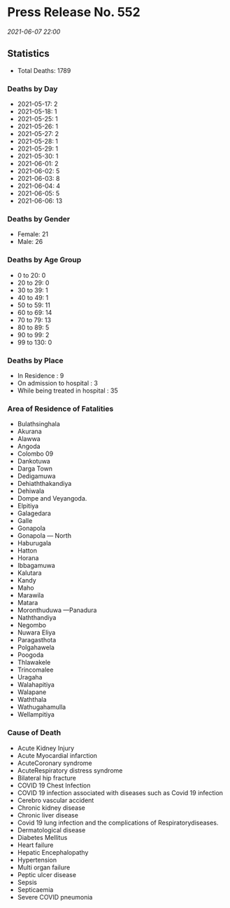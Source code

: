 
# Press Release No. 552
*2021-06-07 22:00*

## Statistics
* Total Deaths: 1789
### Deaths by Day
* 2021-05-17: 2
* 2021-05-18: 1
* 2021-05-25: 1
* 2021-05-26: 1
* 2021-05-27: 2
* 2021-05-28: 1
* 2021-05-29: 1
* 2021-05-30: 1
* 2021-06-01: 2
* 2021-06-02: 5
* 2021-06-03: 8
* 2021-06-04: 4
* 2021-06-05: 5
* 2021-06-06: 13
### Deaths by Gender
* Female: 21
* Male: 26
### Deaths by Age Group
* 0 to 20: 0
* 20 to 29: 0
* 30 to 39: 1
* 40 to 49: 1
* 50 to 59: 11
* 60 to 69: 14
* 70 to 79: 13
* 80 to 89: 5
* 90 to 99: 2
* 99 to 130: 0
### Deaths by Place
* In Residence : 9
* On admission to hospital : 3
* While being treated in hospital : 35
### Area of Residence of Fatalities
*  Bulathsinghala
* Akurana
* Alawwa
* Angoda
* Colombo 09
* Dankotuwa
* Darga Town
* Dedigamuwa
* Dehiaththakandiya
* Dehiwala
* Dompe and Veyangoda.
* Elpitiya
* Galagedara
* Galle
* Gonapola
* Gonapola — North
* Haburugala
* Hatton
* Horana
* Ibbagamuwa
* Kalutara
* Kandy
* Maho
* Marawila
* Matara
* Moronthuduwa —Panadura
* Naththandiya
* Negombo
* Nuwara Eliya
* Paragasthota
* Polgahawela
* Poogoda
* Thlawakele
* Trincomalee
* Uragaha
* Walahapitiya
* Walapane
* Waththala
* Wathugahamulla
* Wellampitiya
### Cause of Death
* Acute Kidney Injury
* Acute Myocardial infarction
* AcuteCoronary syndrome
* AcuteRespiratory distress syndrome
* Bilateral hip fracture
* COVID 19 Chest Infection
* COVID 19 infection associated with diseases such as Covid 19 infection
* Cerebro vascular accident
* Chronic kidney disease
* Chronic liver disease
* Covid 19 lung infection and the complications of Respiratorydiseases.
* Dermatological disease
* Diabetes Mellitus
* Heart failure
* Hepatic Encephalopathy
* Hypertension
* Multi organ failure
* Peptic ulcer disease
* Sepsis
* Septicaemia
* Severe COVID pneumonia




        